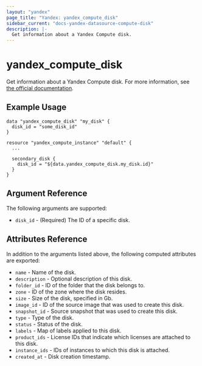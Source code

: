 ```yaml
---
layout: "yandex"
page_title: "Yandex: yandex_compute_disk"
sidebar_current: "docs-yandex-datasource-compute-disk"
description: |-
  Get information about a Yandex Compute disk.
---
```


# yandex\_compute\_disk

Get information about a Yandex Compute disk. For more information, see
[the official documentation](https://cloud.yandex.com/docs/compute/concepts/disk).

## Example Usage

```hcl
data "yandex_compute_disk" "my_disk" {
  disk_id = "some_disk_id"
}

resource "yandex_compute_instance" "default" {
  ...

  secondary_disk {
    disk_id = "${data.yandex_compute_disk.my_disk.id}"
  }
}
```

## Argument Reference

The following arguments are supported:

* `disk_id` - (Required) The ID of a specific disk.

## Attributes Reference

In addition to the arguments listed above, the following computed attributes are
exported:

* `name` - Name of the disk.
* `description` - Optional description of this disk.
* `folder_id` - ID of the folder that the disk belongs to.
* `zone` - ID of the zone where the disk resides.
* `size` - Size of the disk, specified in Gb.
* `image_id` - ID of the source image that was used to create this disk.
* `snapshot_id` - Source snapshot that was used to create this disk. 
* `type` - Type of the disk.
* `status` - Status of the disk.
* `labels` -  Map of labels applied to this disk.
* `product_ids` - License IDs that indicate which licenses are attached to this disk.
* `instance_ids` - IDs of instances to which this disk is attached.  
* `created_at` - Disk creation timestamp.
